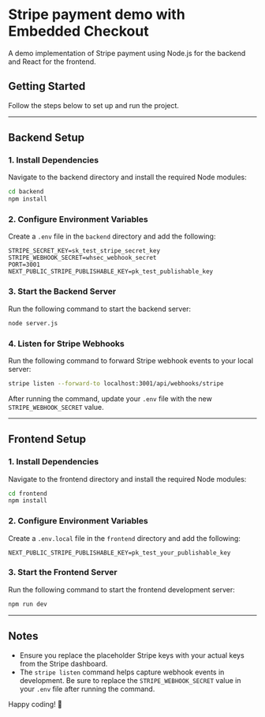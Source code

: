# Stripe payment demo with Embedded Checkout

A demo implementation of Stripe payment using Node.js for the backend and React for the frontend.

## Getting Started

Follow the steps below to set up and run the project.

---

## Backend Setup

### 1. Install Dependencies
Navigate to the backend directory and install the required Node modules:
```sh
cd backend
npm install
```

### 2. Configure Environment Variables
Create a `.env` file in the `backend` directory and add the following:
```env
STRIPE_SECRET_KEY=sk_test_stripe_secret_key
STRIPE_WEBHOOK_SECRET=whsec_webhook_secret
PORT=3001
NEXT_PUBLIC_STRIPE_PUBLISHABLE_KEY=pk_test_publishable_key
```

### 3. Start the Backend Server
Run the following command to start the backend server:
```sh
node server.js
```

### 4. Listen for Stripe Webhooks
Run the following command to forward Stripe webhook events to your local server:
```sh
stripe listen --forward-to localhost:3001/api/webhooks/stripe
```
After running the command, update your `.env` file with the new `STRIPE_WEBHOOK_SECRET` value.

---

## Frontend Setup

### 1. Install Dependencies
Navigate to the frontend directory and install the required Node modules:
```sh
cd frontend
npm install
```

### 2. Configure Environment Variables
Create a `.env.local` file in the `frontend` directory and add the following:
```env
NEXT_PUBLIC_STRIPE_PUBLISHABLE_KEY=pk_test_your_publishable_key
```

### 3. Start the Frontend Server
Run the following command to start the frontend development server:
```sh
npm run dev
```

---

## Notes
- Ensure you replace the placeholder Stripe keys with your actual keys from the Stripe dashboard.
- The `stripe listen` command helps capture webhook events in development. Be sure to replace the `STRIPE_WEBHOOK_SECRET` value in your `.env` file after running the command.

Happy coding! 🚀

